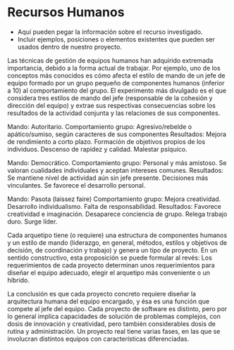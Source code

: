 # Recursos Humanos
- Aquí pueden pegar la información sobre el recurso investigado.
- Incluir ejemplos, posiciones o elementos existentes que pueden ser usados dentro de nuestro proyecto.

Las técnicas de gestión de equipos humanos han adquirido extremada importancia,
debido a la forma actual de trabajar.
Por ejemplo, uno de los conceptos más conocidos es cómo afecta el estilo de mando de
un jefe de equipo formado por un grupo pequeño de componentes humanos (inferior a
10) al comportamiento del grupo. El experimento más divulgado es el que considera tres
estilos de mando del jefe (responsable de la cohesión y dirección del equipo) y extrae
sus respectivas consecuencias sobre los resultados de la actividad conjunta y las
relaciones de sus componentes.

Mando: Autoritario.
Comportamiento grupo: Agresivo/rebelde o apático/sumiso, según caracteres de sus
componentes
Resultados: Mejora de rendimiento a corto plazo. Formación de objetivos propios de los
individuos. Descenso de rapidez y calidad. Malestar psíquico.

Mando: Democrático.
Comportamiento grupo: Personal y más amistoso. Se valoran cualidades individuales y
aceptan intereses comunes.
Resultados: Se mantiene nivel de actividad aún sin jefe presente. Decisiones más
vinculantes. Se favorece el desarrollo personal.

Mando: Pasota (laissez faire)
Comportamiento grupo: Mejora creatividad. Desarrollo individualismo. Falta de
responsabilidad.
Resultados: Favorece creatividad e imaginación. Desaparece conciencia de grupo.
Relega trabajo duro. Surge líder. 

Cada arquetipo tiene (o requiere) una estructura de componentes
humanos y un estilo de mando (liderazgo, en general, métodos, estilos y objetivos de
decisión, de coordinación y trabajo) y genera un tipo de proyecto. En un sentido
constructivo, esta proposición se puede formular al revés: Los requerimientos de cada
proyecto determinan unos requerimientos para diseñar el equipo adecuado, elegir el
arquetipo más conveniente o un híbrido. 

La conclusión es que cada proyecto concreto requiere diseñar la arquitectura humana
del equipo encargado, y ésa es una función que compete al jefe del equipo. Cada
proyecto de software es distinto, pero por lo general implica capacidades de solución de
problemas complejos, con dosis de innovación y creatividad, pero también
considerables dosis de rutina y administración. Un proyecto real tiene varias fases, en
las que se involucran distintos equipos con características diferenciadas.
